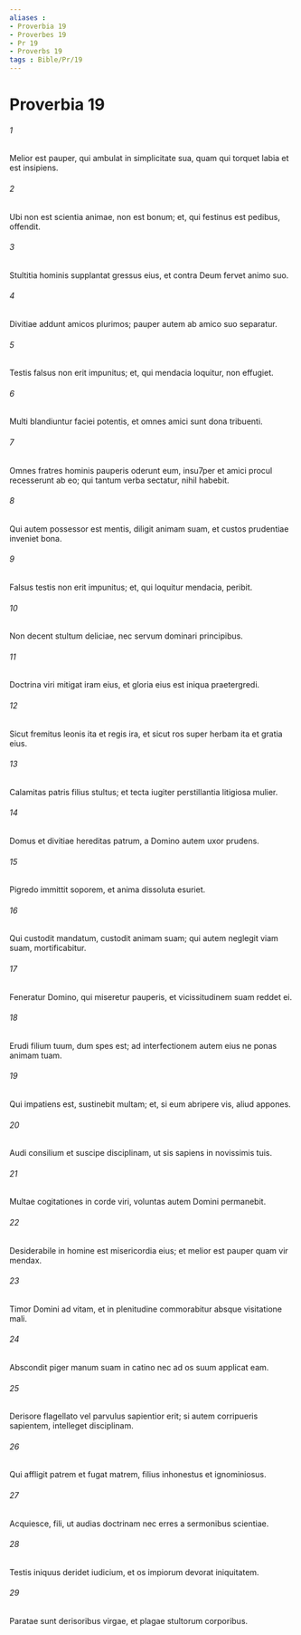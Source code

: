 ```yaml
---
aliases : 
- Proverbia 19
- Proverbes 19
- Pr 19
- Proverbs 19
tags : Bible/Pr/19
---
```


# Proverbia 19

###### 1
Melior est pauper, qui ambulat in simplicitate sua, quam qui torquet labia et est insipiens.
###### 2
Ubi non est scientia animae, non est bonum; et, qui festinus est pedibus, offendit. 
###### 3
Stultitia hominis supplantat gressus eius, et contra Deum fervet animo suo.
###### 4
Divitiae addunt amicos plurimos; pauper autem ab amico suo separatur.
###### 5
Testis falsus non erit impunitus; et, qui mendacia loquitur, non effugiet.
###### 6
Multi blandiuntur faciei potentis, et omnes amici sunt dona tribuenti.
###### 7
Omnes fratres hominis pauperis oderunt eum, insu7per et amici procul recesserunt ab eo; qui tantum verba sectatur, nihil habebit.
###### 8
Qui autem possessor est mentis, diligit animam suam, et custos prudentiae inveniet bona. 
###### 9
Falsus testis non erit impunitus; et, qui loquitur mendacia, peribit.
###### 10
Non decent stultum deliciae, nec servum dominari principibus.
###### 11
Doctrina viri mitigat iram eius, et gloria eius est iniqua praetergredi.
###### 12
Sicut fremitus leonis ita et regis ira, et sicut ros super herbam ita et gratia eius.
###### 13
Calamitas patris filius stultus; et tecta iugiter perstillantia litigiosa mulier.
###### 14
Domus et divitiae hereditas patrum, a Domino autem uxor prudens.
###### 15
Pigredo immittit soporem, et anima dissoluta esuriet.
###### 16
Qui custodit mandatum, custodit animam suam; qui autem neglegit viam suam, mortificabitur.
###### 17
Feneratur Domino, qui miseretur pauperis, et vicissitudinem suam reddet ei.
###### 18
Erudi filium tuum, dum spes est; ad interfectionem autem eius ne ponas animam tuam.
###### 19
Qui impatiens est, sustinebit multam; et, si eum abripere vis, aliud appones.
###### 20
Audi consilium et suscipe disciplinam, ut sis sapiens in novissimis tuis.
###### 21
Multae cogitationes in corde viri, voluntas autem Domini permanebit.
###### 22
Desiderabile in homine est misericordia eius; et melior est pauper quam vir mendax.
###### 23
Timor Domini ad vitam, et in plenitudine commorabitur absque visitatione mali.
###### 24
Abscondit piger manum suam in catino nec ad os suum applicat eam.
###### 25
Derisore flagellato vel parvulus sapientior erit; si autem corripueris sapientem, intelleget disciplinam.
###### 26
Qui affligit patrem et fugat matrem, filius inhonestus et ignominiosus.
###### 27
Acquiesce, fili, ut audias doctrinam nec erres a sermonibus scientiae.
###### 28
Testis iniquus deridet iudicium, et os impiorum devorat iniquitatem.
###### 29
Paratae sunt derisoribus virgae, et plagae stultorum corporibus.
